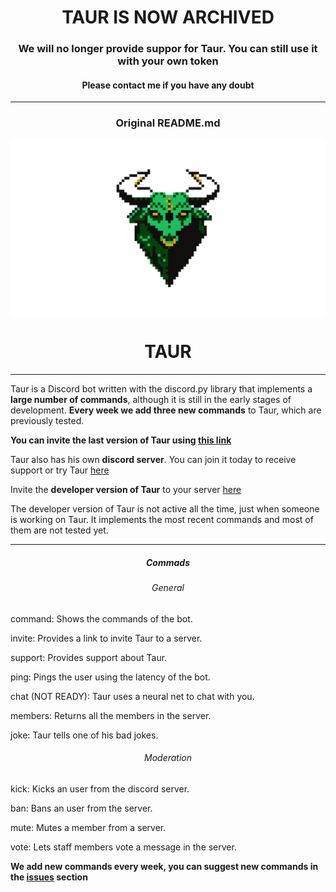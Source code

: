 <h1 align="center">TAUR IS NOW ARCHIVED</h1>
<h3 align="center">We will no longer provide suppor for Taur. You can still use it with your own token</h3>
<h4 align="center">Please contact me if you have any doubt</h4>

---
<h3 align="center">Original README.md</h3>
<img src="https://raw.githubusercontent.com/PabloCorbCon/Taur/master/branding/logobanner.png" align="center">
<h1 align="center">TAUR</h1>

---

Taur is a Discord bot written with the discord.py library that implements a **large number of commands**, although it is
still in the early stages of development. **Every week we add three new commands** to Taur, which are previously tested.

**You can invite the last version of Taur using [this link](https://discord.com/api/oauth2/authorize?client_id=756622582983163905&permissions=8&scope=bot)**

Taur also has his own **discord server**. You can join it today to receive support or try Taur [here](https://discord.gg/rEZYpkX)

Invite the **developer version of Taur** to your server [here](https://discord.com/oauth2/authorize?client_id=745535486784831509&scope=bot&per:)

The developer version of Taur is not active all the time, just when someone is working on Taur. It implements the most recent commands and most of them
are not tested yet.

---

<h5 align="center">Commads</h6>
<h6 align="center">General</h6>
command: Shows the commands of the bot.   

invite: Provides a link to invite Taur to a server. 

support: Provides support about Taur.

ping: Pings the user using the latency of the bot.

chat (NOT READY): Taur uses a neural net to chat with you.

members: Returns all the members in the server.

joke: Taur tells one of his bad jokes.

<h6 align="center">Moderation</h6>
kick: Kicks an user from the discord server.

ban: Bans an user from the server.

mute: Mutes a member from a server.

vote: Lets staff members vote a message in the server.

**We add new commands every week, you can suggest new commands in the [issues](https://github.com/PabloCorbCon/Taur/issues) section**
